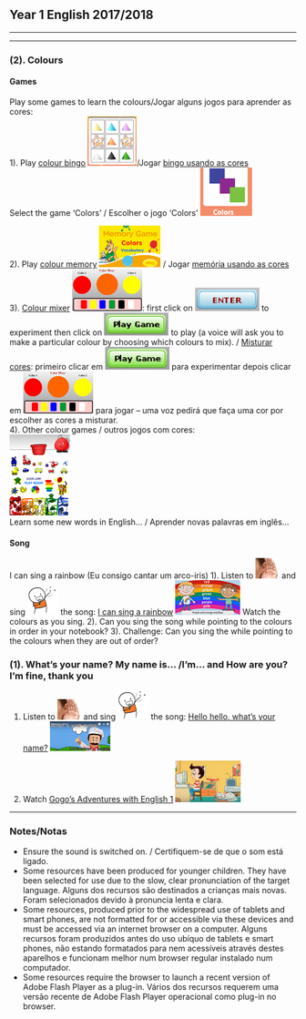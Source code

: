 ## Year 1 English 2017/2018
***
***
### (2). Colours

#### Games

Play some games to learn the colours/Jogar alguns jogos para aprender as cores:  
1). Play [colour bingo](http://www.abcya.com/shapes_colors_bingo.htm) [![cobi](/images/cobi.PNG)](http://www.abcya.com/shapes_colors_bingo.htm)/Jogar [bingo usando as cores](http://www.abcya.com/shapes_colors_bingo.htm)  
Select the game ‘Colors’ / Escolher o jogo ‘Colors’ ![cobi2](/images/cobi2.PNG)

2). Play [colour memory](https://www.eslgamesplus.com/colors-vocabulary-esl-memory-game/) [![meco](/images/meco.PNG)](https://www.eslgamesplus.com/colors-vocabulary-esl-memory-game/) / Jogar [memória usando as cores](https://www.eslgamesplus.com/colors-vocabulary-esl-memory-game/)  
3). [Colour mixer](https://kidsgoflash.com/homepage-featured/color-mixer/) [![comx3](/images/comx3.PNG)](https://kidsgoflash.com/homepage-featured/color-mixer/): first click on ![comx1](/images/comx1.PNG) to experiment then click on ![comx2](/images/comx2.PNG) to play (a voice will ask you to make a particular colour by choosing which colours to mix). / [Misturar cores](https://kidsgoflash.com/homepage-featured/color-mixer/): primeiro clicar em ![comx2](/images/comx2.PNG) para experimentar depois clicar em ![comx3](/images/comx3.PNG) para jogar – uma voz pedirá que faça uma cor por escolher as cores a misturar.  
4). Other colour games / outros jogos com cores:  
[![ssbl](/images/ssbl.PNG)](http://www.sheppardsoftware.com/preschool/ngames/colors.htm)  
[![ssco](/images/ssco.PNG)](http://www.sheppardsoftware.com/preschool/colors/colorgame.htm)  
Learn some new words in English... / Aprender novas palavras em inglês...

#### Song

I can sing a rainbow  (Eu consigo cantar um arco-iris)
1). Listen to ![listen](/images/listen.png) and sing ![sing](/images/sing.png) the song:
[I can sing a rainbow](https://www.youtube.com/watch?v=rNFW5JK4-rk) [![sar1](/images/sar1.png)](https://www.youtube.com/watch?v=rNFW5JK4-rk) Watch the colours as you sing.
2). Can you sing the song while pointing to the colours in order in your notebook?
3). Challenge: Can you sing the while pointing to the colours when they are out of order?


### (1). What’s your name? My name is… /I’m… and How are you? I’m fine, thank you

1. Listen to ![listen](/images/listen.png) and sing ![sing](/images/sing.png) the song: [Hello hello, what’s your name?](https://www.youtube.com/watch?v=Uv1JkBL5728) [![wyn](/images/wyn1.png)](https://www.youtube.com/watch?v=Uv1JkBL5728)

2. Watch [Gogo’s Adventures with English 1](https://www.youtube.com/watch?v=9R5-W3bMX4E) [![gae1](/images/gae1.PNG)](https://www.youtube.com/watch?v=9R5-W3bMX4E)

***

### Notes/Notas
* Ensure the sound is switched on. / Certifiquem-se de que o som está ligado.
* Some resources have been produced for younger children. They have been selected for use due to the slow, clear pronunciation of the target language. Alguns dos recursos são destinados a crianças mais novas. Foram selecionados devido à pronuncia lenta e clara.
* Some resources, produced prior to the widespread use of tablets and smart phones, are not formatted for or accessible via these devices and must be accessed via an internet browser on a computer. Alguns recursos foram produzidos antes do uso ubíquo de tablets e smart phones, não estando formatados para nem acessíveis através destes aparelhos e funcionam melhor num browser regular instalado num computador.
* Some resources require the browser to launch a recent version of Adobe Flash Player as a plug-in. Vários dos recursos requerem uma versão recente de Adobe Flash Player operacional como plug-in no browser.
